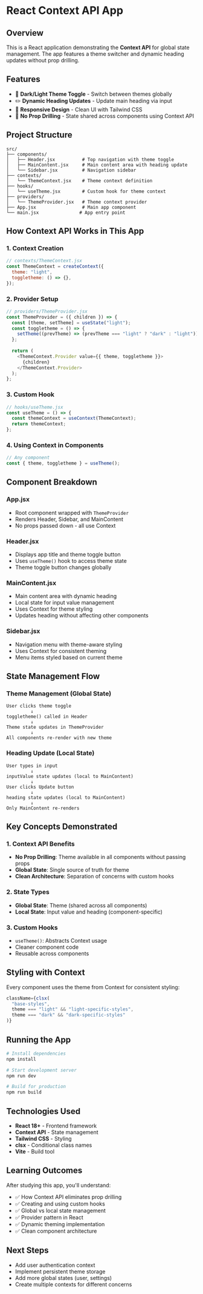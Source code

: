 # React Context API App

## Overview
This is a React application demonstrating the **Context API** for global state management. The app features a theme switcher and dynamic heading updates without prop drilling.

## Features
- 🌙 **Dark/Light Theme Toggle** - Switch between themes globally
- ✏️ **Dynamic Heading Updates** - Update main heading via input
- 🎨 **Responsive Design** - Clean UI with Tailwind CSS
- 🔄 **No Prop Drilling** - State shared across components using Context API

## Project Structure
```
src/
├── components/
│   ├── Header.jsx          # Top navigation with theme toggle
│   ├── MainContent.jsx     # Main content area with heading update
│   └── Sidebar.jsx         # Navigation sidebar
├── contexts/
│   └── ThemeContext.jsx    # Theme context definition
├── hooks/
│   └── useTheme.jsx        # Custom hook for theme context
├── providers/
│   └── ThemeProvider.jsx   # Theme context provider
├── App.jsx                 # Main app component
└── main.jsx               # App entry point
```

## How Context API Works in This App

### 1. Context Creation
```javascript
// contexts/ThemeContext.jsx
const ThemeContext = createContext({
  theme: "light",
  toggletheme: () => {},
});
```

### 2. Provider Setup
```javascript
// providers/ThemeProvider.jsx
const ThemeProvider = ({ children }) => {
  const [theme, setTheme] = useState("light");
  const toggletheme = () => {
    setTheme((prevTheme) => (prevTheme === "light" ? "dark" : "light"));
  };
  
  return (
    <ThemeContext.Provider value={{ theme, toggletheme }}>
      {children}
    </ThemeContext.Provider>
  );
};
```

### 3. Custom Hook
```javascript
// hooks/useTheme.jsx
const useTheme = () => {
  const themeContext = useContext(ThemeContext);
  return themeContext;
};
```

### 4. Using Context in Components
```javascript
// Any component
const { theme, toggletheme } = useTheme();
```

## Component Breakdown

### App.jsx
- Root component wrapped with `ThemeProvider`
- Renders Header, Sidebar, and MainContent
- No props passed down - all use Context

### Header.jsx
- Displays app title and theme toggle button
- Uses `useTheme()` hook to access theme state
- Theme toggle button changes globally

### MainContent.jsx
- Main content area with dynamic heading
- Local state for input value management
- Uses Context for theme styling
- Updates heading without affecting other components

### Sidebar.jsx
- Navigation menu with theme-aware styling
- Uses Context for consistent theming
- Menu items styled based on current theme

## State Management Flow

### Theme Management (Global State)
```
User clicks theme toggle
         ↓
toggletheme() called in Header
         ↓
Theme state updates in ThemeProvider
         ↓
All components re-render with new theme
```

### Heading Update (Local State)
```
User types in input
         ↓
inputValue state updates (local to MainContent)
         ↓
User clicks Update button
         ↓
heading state updates (local to MainContent)
         ↓
Only MainContent re-renders
```

## Key Concepts Demonstrated

### 1. Context API Benefits
- **No Prop Drilling**: Theme available in all components without passing props
- **Global State**: Single source of truth for theme
- **Clean Architecture**: Separation of concerns with custom hooks

### 2. State Types
- **Global State**: Theme (shared across all components)
- **Local State**: Input value and heading (component-specific)

### 3. Custom Hooks
- `useTheme()`: Abstracts Context usage
- Cleaner component code
- Reusable across components

## Styling with Context
Every component uses the theme from Context for consistent styling:

```javascript
className={clsx(
  "base-styles",
  theme === "light" && "light-specific-styles",
  theme === "dark" && "dark-specific-styles"
)}
```

## Running the App
```bash
# Install dependencies
npm install

# Start development server
npm run dev

# Build for production
npm run build
```

## Technologies Used
- **React 18+** - Frontend framework
- **Context API** - State management
- **Tailwind CSS** - Styling
- **clsx** - Conditional class names
- **Vite** - Build tool

## Learning Outcomes

After studying this app, you'll understand:
- ✅ How Context API eliminates prop drilling
- ✅ Creating and using custom hooks
- ✅ Global vs local state management
- ✅ Provider pattern in React
- ✅ Dynamic theming implementation
- ✅ Clean component architecture

## Next Steps
- Add user authentication context
- Implement persistent theme storage
- Add more global states (user, settings)
- Create multiple contexts for different concerns